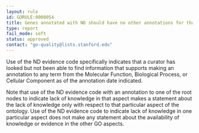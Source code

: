 ```yaml
---
layout: rule
id: GORULE:0000054
title: Genes annotated with ND should have no other annotations for that aspect
type: report
fail_mode: soft
status: approved
contact: "go-quality@lists.stanford.edu"
---
```

Use of the ND evidence code specifically indicates that a curator has looked but not been able to find information that supports making an annotation to any term from the Molecular Function, Biological Process, or Cellular Component as of the annotation date indicated.

Note that use of the ND evidence code with an annotation to one of the root nodes to indicate lack of knowledge in that aspect makes a statement about the lack of knowledge only with respect to that particular aspect of the ontology. Use of the ND evidence code to indicate lack of knowledge in one particular aspect does not make any statement about the availability of knowledge or evidence in the other GO aspects.
